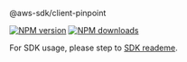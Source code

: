 @aws-sdk/client-pinpoint

[![NPM version](https://img.shields.io/npm/v/@aws-sdk/client-pinpoint/beta.svg)](https://www.npmjs.com/package/@aws-sdk/client-pinpoint)
[![NPM downloads](https://img.shields.io/npm/dm/@aws-sdk/client-pinpoint.svg)](https://www.npmjs.com/package/@aws-sdk/client-pinpoint)

For SDK usage, please step to [SDK reademe](https://github.com/aws/aws-sdk-js-v3).
